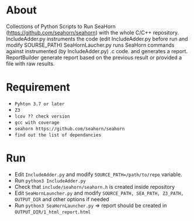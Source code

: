 About
=====

Collections of Python Scripts to Run SeaHorn (https://github.com/seahorn/seahorn) with the whole C/C++ repository.
IncludeAdder.py instruments the code (edit IncludeAdder.py before run and modify SOURSE_PATH)
SeaHornLaucher.py runs SeaHorn commands against instrumented (by IncludeAdder.py) .c code. and generates a report.
ReportBuilder generate report based on the previous result or provided a file with raw results.

Requirement 
============

* `Pyhton 3.7 or later`
* `Z3`
* `lcov ?? check version`
* `gcc with coverage`
* `seahorn https://github.com/seahorn/seahorn`
* `find out the list of dependancies`

Run
===
* Edit `IncludeAdder.py` and modify `SOURCE_PATH=/path/to/repo` variable.
* Run `python3 IncludeAdder.py` 
* Check that `include/seahorn/seahorn.h` is created inside repository
* Edit `SeaHornLauncher.py` and modify `SOURCE_PATH, SEA_PATH, Z3_PATH, OUTPUT_DIR` and other options if needed
* Run `python3 SeaHornLauncher.py` => report should be created in `OUTPUT_DIR/1_html_report.html`



